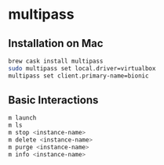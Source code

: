 # multipass

## Installation on Mac

```bash
brew cask install multipass
sudo multipass set local.driver=virtualbox
multipass set client.primary-name=bionic
```

## Basic Interactions

```bash
m launch
m ls
m stop <instance-name>
m delete <instance-name>
m purge <instance-name>
m info <instance-name>
```
